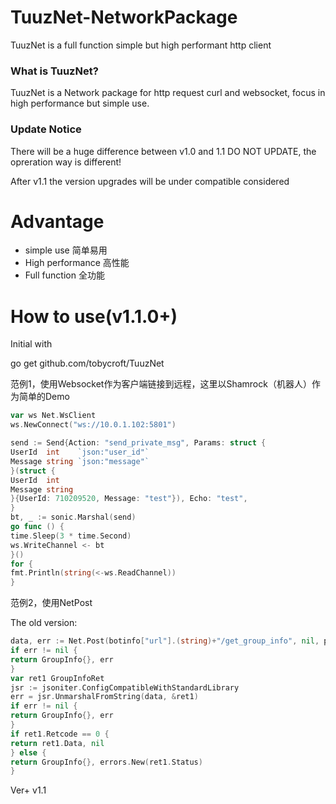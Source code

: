 # TuuzNet-NetworkPackage

TuuzNet is a full function simple but high performant http client

### What is TuuzNet?

TuuzNet is a Network package for http request curl and websocket, focus in high performance but simple use.

### Update Notice

There will be a huge difference between v1.0 and 1.1 DO NOT UPDATE, the opreration way is different!

After v1.1 the version upgrades will be under compatible considered

# Advantage

- simple use 简单易用
- High performance 高性能
- Full function 全功能

# How to use(v1.1.0+)

Initial with

go get github.com/tobycroft/TuuzNet

范例1，使用Websocket作为客户端链接到远程，这里以Shamrock（机器人）作为简单的Demo

```go
var ws Net.WsClient
ws.NewConnect("ws://10.0.1.102:5801")

send := Send{Action: "send_private_msg", Params: struct {
UserId  int    `json:"user_id"`
Message string `json:"message"`
}(struct {
UserId  int
Message string
}{UserId: 710209520, Message: "test"}), Echo: "test",
}
bt, _ := sonic.Marshal(send)
go func () {
time.Sleep(3 * time.Second)
ws.WriteChannel <- bt
}()
for {
fmt.Println(string(<-ws.ReadChannel))
}
```

范例2，使用NetPost

The old version:

```go
data, err := Net.Post(botinfo["url"].(string)+"/get_group_info", nil, post, nil, nil)
if err != nil {
return GroupInfo{}, err
}
var ret1 GroupInfoRet
jsr := jsoniter.ConfigCompatibleWithStandardLibrary
err = jsr.UnmarshalFromString(data, &ret1)
if err != nil {
return GroupInfo{}, err
}
if ret1.Retcode == 0 {
return ret1.Data, nil
} else {
return GroupInfo{}, errors.New(ret1.Status)
}
```

Ver+ v1.1
